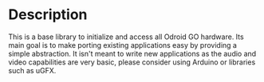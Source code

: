 # Description

This is a base library to initialize and access all Odroid GO hardware. Its main goal is to make porting existing applications easy
by providing a simple abstraction. It isn't meant to write new applications as the audio and video capabilities are very basic, please consider using Arduino or libraries such as uGFX.
